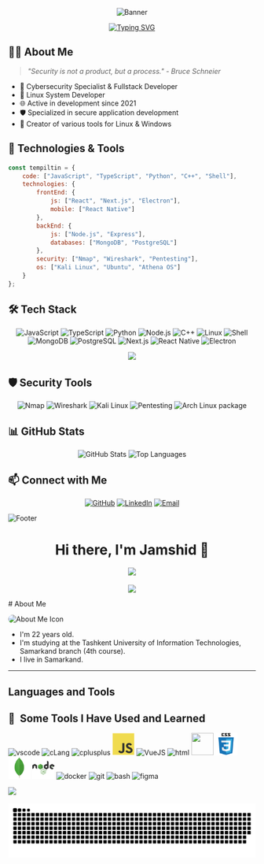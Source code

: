 <div align="center">

![Banner](https://capsule-render.vercel.app/api?type=waving&color=0:1a1b27,100:24283b&height=200&section=header&text=TEMPILTIN&fontSize=60&fontColor=70a5fd&animation=fadeIn)

[![Typing SVG](https://readme-typing-svg.herokuapp.com?font=Fira+Code&size=25&duration=3000&pause=1000&color=70A5FD&center=true&vCenter=true&width=435&lines=Fullstack+Developer;Cybersecurity+Specialist;Linux+Developer)](https://git.io/typing-svg)

</div>

## 👨‍💻 About Me

> *"Security is not a product, but a process." - Bruce Schneier*

- 🔐 Cybersecurity Specialist & Fullstack Developer
- 🐧 Linux System Developer
- 🌐 Active in development since 2021
- 🛡️ Specialized in secure application development
- 🔨 Creator of various tools for Linux & Windows

## 🔧 Technologies & Tools

```javascript
const tempiltin = {
    code: ["JavaScript", "TypeScript", "Python", "C++", "Shell"],
    technologies: {
        frontEnd: {
            js: ["React", "Next.js", "Electron"],
            mobile: ["React Native"]
        },
        backEnd: {
            js: ["Node.js", "Express"],
            databases: ["MongoDB", "PostgreSQL"]
        },
        security: ["Nmap", "Wireshark", "Pentesting"],
        os: ["Kali Linux", "Ubuntu", "Athena OS"]
    }
};
```

## 🛠️ Tech Stack

<div align="center">

![JavaScript](https://img.shields.io/badge/-JavaScript-black?style=for-the-badge&logo=javascript)
![TypeScript](https://img.shields.io/badge/-TypeScript-black?style=for-the-badge&logo=typescript)
![Python](https://img.shields.io/badge/-Python-black?style=for-the-badge&logo=python)
![Node.js](https://img.shields.io/badge/-Node.js-black?style=for-the-badge&logo=node.js)
![C++](https://img.shields.io/badge/-C++-black?style=for-the-badge&logo=c%2B%2B)
![Linux](https://img.shields.io/badge/-Linux-black?style=for-the-badge&logo=linux)
![Shell](https://img.shields.io/badge/-Shell-black?style=for-the-badge&logo=gnu-bash)
![MongoDB](https://img.shields.io/badge/-MongoDB-black?style=for-the-badge&logo=mongodb)
![PostgreSQL](https://img.shields.io/badge/-PostgreSQL-black?style=for-the-badge&logo=postgresql)
![Next.js](https://img.shields.io/badge/-Next.js-black?style=for-the-badge&logo=next.js)
![React Native](https://img.shields.io/badge/-React_Native-black?style=for-the-badge&logo=react)
![Electron](https://img.shields.io/badge/-Electron-black?style=for-the-badge&logo=electron)
<p align="center">
  <a href="https://skillicons.dev">
    <img src="https://skillicons.dev/icons?i=git,docker,c,androidstudio,arch,atom,aws,bash,bootstrap,cpp,cloudflare,dart,electron,express,fastapi,figma,firebase,gcp,git,github,gitlab,go,gulp,heroku,idea,js,kali,less,linux,md,materialui,matlab,mongodb,mysql,nestjs,netlify,nextjs,nginx,nodejs,notion,npm,nuxtjs,ps,phpstorm,postman,powershell,prisma,pug,pycharm,py,react,redux,sass,sublime,tailwind,tensorflow,threejs,ts,ubuntu,vercel,vite,visualstudio,vue,webstorm," />
  </a>
</p>
</div>

## 🛡️ Security Tools

<div align="center">

![Nmap](https://img.shields.io/badge/-Nmap-black?style=for-the-badge&logo=windows-terminal)
![Wireshark](https://img.shields.io/badge/-Wireshark-black?style=for-the-badge&logo=wireshark)
![Kali Linux](https://img.shields.io/badge/-Kali_Linux-black?style=for-the-badge&logo=kali-linux)
![Pentesting](https://img.shields.io/badge/-Pentesting-black?style=for-the-badge&logo=hackaday)
![Arch Linux package](https://img.shields.io/archlinux/v/:repository/:architecture/:Arch-Linux)

</div>

## 📊 GitHub Stats

<div align="center">

![GitHub Stats](https://github-readme-stats.vercel.app/api?username=tempiltin&show_icons=true&theme=tokyonight&hide_border=true)
![Top Languages](https://github-readme-stats.vercel.app/api/top-langs/?username=tempiltin&layout=compact&theme=tokyonight&hide_border=true)

</div>

## 📫 Connect with Me

<div align="center">

[![GitHub](https://img.shields.io/badge/-@tempiltin-black?style=for-the-badge&logo=github)](https://github.com/tempiltin)
[![LinkedIn](https://img.shields.io/badge/-Temurbek_Shukurov-black?style=for-the-badge&logo=linkedin)](https://linkedin.com/in/Temurbekshukurov)
[![Email](https://img.shields.io/badge/-Send_Email-black?style=for-the-badge&logo=gmail)](mailto:temurbekshukurov0707@gmail.com)

</div>

![Footer](https://capsule-render.vercel.app/api?type=waving&color=0:24283b,100:1a1b27&height=100&section=footer)






<h1 align="center">Hi there, I'm Jamshid 👋 </h1> 





<p align="center">
 <a href="#" alt="Jamshid's github stats">
  <img src="https://github-readme-stats.vercel.app/api?username=feylon&theme=tokyonight&show_icons=true" />

 </a>
</p>
<!-- ---- -->
<p align="center">
<img align="center" src="https://github-readme-stats.vercel.app/api/top-langs/?username=feylon&layout=compact&theme=onedark&hide=css,html,jupyter+notebook" />  

</p>  
<!-- --- -->
# About Me

<img 
  src="https://top-fon.com/uploads/posts/2023-01/1674881972_top-fon-com-p-kartinki-kompyutera-dlya-prezentatsii-bez-172.png" 
  alt="About Me Icon" 
  style="width:50px; height:50px; border-radius: 15px;"
/>

- I'm 22 years old.
- I'm studying at the Tashkent University of Information Technologies, Samarkand branch (4th course).
- I live in Samarkand.

---

## Languages and Tools

<h2> 🚀 &nbsp;Some Tools I Have Used and Learned</h2>
<p align="left">
<img src="https://cdn.jsdelivr.net/gh/devicons/devicon/icons/vscode/vscode-original.svg" alt="vscode" width="45" height="45"/>
<img src="https://cdn.jsdelivr.net/gh/devicons/devicon/icons/c/c-original.svg" alt="cLang" width="45" height="45"/>
<img src="https://cdn.jsdelivr.net/gh/devicons/devicon/icons/cplusplus/cplusplus-original.svg" alt="cplusplus" width="45" height="45"/>
<img src="https://raw.githubusercontent.com/devicons/devicon/master/icons/javascript/javascript-original.svg" alt="javascript" width="45" height="45" />
<img src="https://cdn.jsdelivr.net/gh/devicons/devicon/icons/vuejs/vuejs-original-wordmark.svg" alt="VueJS" width="45" height="45"/>
<img src="https://cdn.jsdelivr.net/gh/devicons/devicon/icons/html5/html5-original.svg" alt="html" width="45" height="45"/>
<img src="https://cdn.jsdelivr.net/gh/devicons/devicon@latest/icons/bootstrap/bootstrap-original-wordmark.svg" width="45" height="45" />
<img src="https://raw.githubusercontent.com/devicons/devicon/master/icons/css3/css3-original-wordmark.svg" alt="css3" width="45" height="45" />
<img src="https://raw.githubusercontent.com/devicons/devicon/master/icons/mongodb/mongodb-original.svg" alt="mongodb" width="45" height="45" />
<img src="https://raw.githubusercontent.com/devicons/devicon/master/icons/nodejs/nodejs-original-wordmark.svg" alt="nodejs" width="45" height="45" />
<img src="https://cdn.jsdelivr.net/gh/devicons/devicon/icons/docker/docker-original.svg" alt="docker" width="45" height="45"/>
<img src="https://cdn.jsdelivr.net/gh/devicons/devicon/icons/git/git-original.svg" alt="git" width="45" height="45"/>
<img src="https://cdn.jsdelivr.net/gh/devicons/devicon/icons/bash/bash-original.svg" alt="bash" width="45" height="45"/>
<img src="https://cdn.jsdelivr.net/gh/devicons/devicon/icons/figma/figma-original.svg" alt="figma" width="45" height="45"/>   
</p>


<img src="https://capsule-render.vercel.app/api?type=waving&color=gradient&height=60&section=footer&width=100"/>

![Snake animation](https://raw.githubusercontent.com/platane/platane/output/github-contribution-grid-snake-dark.svg)
